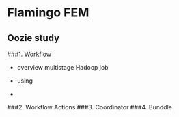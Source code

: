 # Flamingo FEM
## Oozie study
###1. Workflow
  - overview
    multistage Hadoop job
  
  - using
  - 
  

  
###2. Workflow Actions
###3. Coordinator
###4. Bunddle
